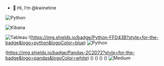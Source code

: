 - 👋 Hi, I’m @kwinetine
<!--
- 👀 I’m interested in ...
- 🌱 I’m currently learning ...
- 💞️ I’m looking to collaborate on ...
- 📫 How to reach me ...
-->

![Python](https://img.shields.io/badge/)

![Kibana](https://img.shields.io/badge/Kibana-005571?style=for-the-badge&logo=Kibana&logoColor=white)

![Tableau](https://img.shields.io/badge/Tableau-E97627?style=for-the-badge&logo=Tableau&logoColor=white)
!(https://img.shields.io/badge/Python-FFD43B?style=for-the-badge&logo=python&logoColor=blue)
![Python](https://img.shields.io/badge/python-3670A0?style=for-the-badge&logo=python&logoColor=ffdd54)

(https://img.shields.io/badge/Pandas-2C2D72?style=for-the-badge&logo=pandas&logoColor=white)
()
()
()
()
![Medium](https://img.shields.io/badge/Medium-12100E?style=for-the-badge&logo=medium&logoColor=white)